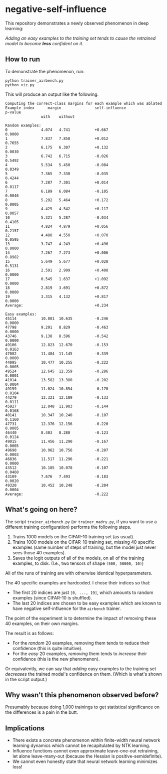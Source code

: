 # negative-self-influence

This repository demonstrates a newly observed phenomenon in deep learning:

*Adding an easy examples to the training set tends to cause the retrained model to become **less** confident on it.*

## How to run

To demonstrate the phenomenon, run:
```
python trainer_airbench.py
python viz.py
```

This will produce an output like the following.

```
Computing the correct-class margins for each example which was ablated
Example index      margin               self-influence                  p-value
                with    without

Random examples:
0               4.074   4.741           +0.667                          0.0000
1               7.837   7.850           +0.012                          0.7655
2               6.175   6.307           +0.132                          0.0030
3               6.742   6.715           -0.026                          0.5492
4               5.534   5.450           -0.084                          0.0349
5               7.365   7.330           -0.035                          0.4244
6               7.287   7.301           +0.014                          0.8117
7               6.189   6.084           -0.105                          0.0046
8               5.292   5.464           +0.172                          0.0005
9               4.425   4.542           +0.117                          0.0057
10              5.321   5.287           -0.034                          0.4105
11              4.824   4.879           +0.056                          0.2157
12              4.480   4.550           +0.070                          0.0595
13              3.747   4.243           +0.496                          0.0000
14              7.267   7.273           +0.006                          0.8982
15              5.649   5.677           +0.028                          0.5131
16              2.591   2.999           +0.408                          0.0000
17              0.545   1.637           +1.092                          0.0000
18              2.819   3.691           +0.872                          0.0000
19              3.315   4.132           +0.817                          0.0000
Average:                                +0.234

Easy examples:
45114           10.881  10.635          -0.246                          0.0000
47798           9.291   8.829           -0.463                          0.0000
43746           9.138   8.596           -0.542                          0.0000
49106           12.823  12.670          -0.153                          0.0163
47082           11.484  11.145          -0.339                          0.0000
44095           10.477  10.255          -0.222                          0.0005
49524           12.645  12.359          -0.286                          0.0001
41014           13.582  13.380          -0.202                          0.0004
49159           11.024  10.854          -0.170                          0.0104
44279           12.321  12.189          -0.133                          0.0111
45927           12.048  11.903          -0.144                          0.0168
40141           10.347  10.240          -0.107                          0.1160
47731           12.376  12.156          -0.220                          0.0005
46440           8.403   8.280           -0.123                          0.0124
49015           11.456  11.290          -0.167                          0.0005
49690           10.962  10.756          -0.207                          0.0003
46836           11.517  11.296          -0.221                          0.0000
43512           10.185  10.078          -0.107                          0.0460
43189           7.676   7.493           -0.183                          0.0020
49320           10.452  10.248          -0.204                          0.0004
Average:                                -0.222
```

## What's going on here?

The script `trainer_airbench.py` (or `trainer_madry.py`, if you want to use a different training configuration) performs the following steps.

1. Trains 1000 models on the CIFAR-10 training set (as usual).
2. Trains 1000 models on the CIFAR-10 training set, missing 40 specific examples (same number of steps of training, but the model just never sees those 40 examples).
3. Saves the logit outputs of all of the models, on all of the training examples, to disk. (I.e., two tensors of shape `(500, 50000, 10)`)

All of the runs of training are with otherwise identical hyperparameters.

The 40 specific examples are hardcoded. I chose their indices so that:
* The first 20 indices are just `[0, ..., 19]`, which amounts to random examples (since CIFAR-10 is shuffled).
* The last 20 indices are chosen to be easy examples which are known to have negative self-influence for the `airbench` trainer.

The point of the experiment is to determine the impact of removing these 40 examples, on their own margins.

The result is as follows:
* For the *random* 20 examples, removing them tends to reduce their confidence (this is quite intuitive).
* For the *easy* 20 examples, *removing* them tends to *increase* their confidence (this is the new phenomenon).

Or equivalently, we can say that *adding* easy examples to the training set *decreases* the trained model's confidence on them. (Which is what's shown in the script output.)

## Why wasn't this phenomenon observed before?

Presumably because doing 1,000 trainings to get statistical significance on the differences is a pain in the butt.

## Implications

* There exists a concrete phenomenon within finite-width neural network learning dynamics which cannot be recapitulated by NTK learning.
* Influence functions cannot even approximate leave-one-out retraining, let alone leave-many-out (because the Hessian is positive-semidefinite).
* We cannot even honestly state that neural network learning minimizes loss!

